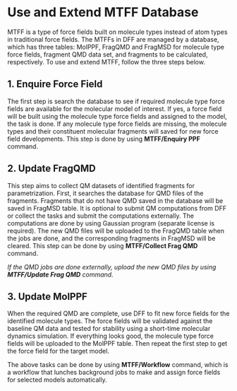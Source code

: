 # Use and Extend MTFF Database

MTFF is a type of force fields built on molecule types instead of atom types in traditional force fields. The MTFFs in DFF are managed by a database, which has three tables: MolPPF, FragQMD and FragMSD for molecule type force fields, fragment QMD data set, and fragments to be calculated, respectively. To use and extend MTFF, follow the three steps below.   

## 1. Enquire Force Field

The first step is search the database to see if required molecule type force fields are available for the molecular model of interest. If yes, a force field will be built using the molecule type force fields and assigned to the model, the task is done. If any molecule type force fields are missing, the molecule types and their constituent molecular fragments will saved for new force field developments. This step is done by using **MTFF/Enquiry PPF** command.  

## 2. Update FragQMD

This step aims to collect QM datasets of identified fragments for parametrization. First, it searches the database for QMD files of the fragments. Fragments that do not have QMD saved in the database will be saved in FragMSD table. It is optional to submit QM computations from DFF or collect the tasks and submit the computations externally. The computations are done by using Gaussian program (separate license is required). The new QMD files will be uploaded to the FragQMD table when the jobs are done, and the corresponding fragments in FragMSD will be cleared. This step can be done by using **MTFF/Collect Frag QMD** command. 

*If the QMD jobs are done externally, upload the new QMD files by using **MTFF/Update Frag QMD** command.*


## 3. Update MolPPF
When the required QMD are complete, use DFF to fit new force fields for the identified molecule types. The force fields will be validated against the baseline QM data and tested for stability using a short-time molecular dynamics simulation. If everything looks good, the molecule type force fields will be uploaded to the MolPPF table. Then repeat the first step to get the force field for the target model.

The above tasks can be done by using **MTFF/Workflow** command, which is a workflow that lunches background jobs to make and assign force fields for selected models automatically.
